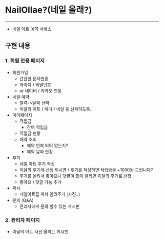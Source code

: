 # NailOllae?(네일 올래?)
---
 - 네일 아트 예약 서비스 
 
## 구현 내용

### 1. 회원 전용 페이지
- 회원가입
	- 간단한 문자인증
	- 아이디 / 비밀번호
	- or 네이버 / 카카오 연동
- 네일 예약
	- 달력->날짜 선택
	- 이달의 아트 / 페디 / 네일 등 선택하도록..
- 마이페이지
	- 적립금
		- 잔여 적립금
    - 적립금 현황
	- 예약 조회
		- 예약 언제 되어 있는지?
		- 예약 날짜 현황
- 후기
	- 네일 아트 후기 작성
	- 이달의 후기에 선정 되시면 / 후기를 작성하면 적립금을 +1000원 드립니다?
	- 후기를 올려서 좋아요나 댓글이 많이 달리면 이달의 후기로 선정
	- 좋아요 / 댓글 기능 추가
- 위치 
	- 네일아트집 위치 알려주기 (사진..)
- 문의 (Q&A)
	- 관리자에게 문의 할수 있는 게시판

### 2. 관리자 페이지
- 이달의 아트 사진 올리는 게시판
